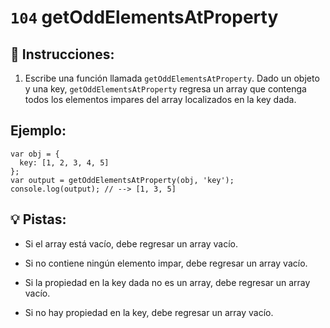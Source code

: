 # `104` getOddElementsAtProperty

## 📝 Instrucciones:

1. Escribe una función llamada `getOddElementsAtProperty`. Dado un objeto y una key, `getOddElementsAtProperty` regresa un array que contenga todos los elementos impares del array localizados en la key dada. 

## Ejemplo:

```Js
var obj = {
  key: [1, 2, 3, 4, 5]
};
var output = getOddElementsAtProperty(obj, 'key');
console.log(output); // --> [1, 3, 5]
```

## 💡 Pistas:

+ Si el array está vacío, debe regresar un array vacío.

+ Si no contiene ningún elemento impar, debe regresar un array vacío.

+ Si la propiedad en la key dada no es un array, debe regresar un array vacío.

+ Si no hay propiedad en la key, debe regresar un array vacío.